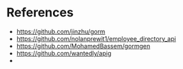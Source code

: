 # References
- https://github.com/jinzhu/gorm
- https://github.com/nolanprewit1/employee_directory_api
- https://github.com/MohamedBassem/gormgen
- https://github.com/wantedly/apig
- 